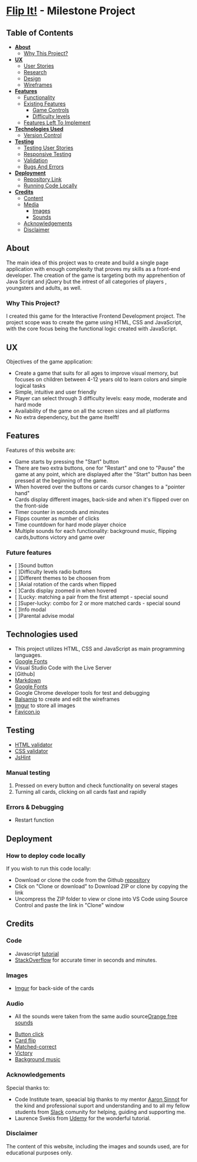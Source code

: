 # [Flip It!](https://morphy80.github.io/Memory-Game/) - Milestone Project

## Table of Contents

- [**About**](#About)
    - [Why This Project?](#Why-This-Project)
- [**UX**](#UX)
  - [User Stories](#User-Stories)
  - [Research](#Research)
  - [Design](#Design)
  - [Wireframes](#Wireframes)
- [**Features**](#Features)
  - [Functionality](#Functionality)
  - [Existing Features](#Existing-Features)
    - [Game Controls](#Game-Controls)
    - [Difficulty levels](#Difficulty-Levels)
  - [Features Left To Implement](#Features-Left-To-Implement)
- [**Technologies Used**](#Technologies-Used)
  - [Version Control](#Version-Control) 
- [**Testing**](#Testing)
  - [Testing User Stories](#Testing-User-Stories)
  - [Responsive Testing](#Responsive-Testing)
  - [Validation](#Validation)
  - [Bugs And Errors](#Bugs-And-Errors)
- [**Deployment**](#Deployment)
  - [Repository Link](#Repository-Link)
  - [Running Code Locally](#Running-Code-Locally)
- [**Credits**](#Credits)
  - [Content](#Content)
  - [Media](#Media)
    - [Images](#Images)
    - [Sounds](#Sounds)
  - [Acknowledgements](#Acknowledgements)
  - [Disclaimer](#Disclaimer)

## About
The main idea of this project was to create and build a single page application with enough complexity that proves my skills as a front-end developer.
The creation of the game is targeting both my apprehention of Java Script and jQuery but the intrest of all categories of players , youngsters and adults, as well.

### Why This Project?

I created this game for the Interactive Frontend Development project. 
The project scope was to create the game using HTML, CSS and JavaScript, with the core focus being the functional logic created with JavaScript.

## UX 
Objectives of the game application: 

* Create a game that suits for all ages to improve visual memory, but focuses on children between 4-12 years old to learn colors and simple logical tasks
* Simple, intuitive and user friendly
* Player can select through 3 difficulty levels: easy mode, moderate and hard mode
* Availability of the game on all the screen sizes and all platforms
* No extra dependency, but the game itselft!

## Features
Features of this website are:
* Game starts by pressing the "Start" button
* There are two extra buttons, one for "Restart" and one to "Pause" the game at any point, which are displayed after the "Start" button has been pressed at the beginning of the game.
* When hovered over the buttons or cards cursor changes to a "pointer hand" 
* Cards display different images, back-side and when it's flipped over on the front-side
* Timer counter in seconds and minutes 
* Flipps counter as number of clicks
* Time countdown for hard mode player choice
* Multiple sounds for each functionality: background music, flipping cards,buttons victory and game over 

###  Future features
- [ ]Sound button
- [ ]Difficulty levels radio buttons
- [ ]Different themes to be choosen from 
- [ ]Axial rotation of the cards when flipped
- [ ]Cards display zoomed in when hovered
- [ ]Lucky: matching a pair from the first attempt - special sound
- [ ]Super-lucky: combo for 2 or more matched cards - special sound
- [ ]Info modal
- [ ]Parental advise modal

## Technologies used
- This project utilizes HTML, CSS and JavaScript as main programming languages.
- [Google Fonts]()
- Visual Studio Code with the Live Server
- [Github]
- [Markdown](https://guides.github.com/features/mastering-markdown/) 
- [Google Fonts](https://fonts.google.com) 
- Google Chrome developer tools for test and debugging 
- [Balsamiq](https://balsamiq.com/wireframes/) to create and edit the wireframes
- [Imgur](https://imgur.com/) to store all images
- [Favicon.io](https://favicon.io/favicon-converter/)

## Testing
- [HTML validator](https://validator.w3.org/#validate_by_input)
- [CSS validator](https://jigsaw.w3.org/css-validator/#validate_by_input)
- [JsHint](https://jshint.com)

### Manual testing
1. Pressed on every button and check functionality on several stages
2. Turning all cards, clicking on all cards fast and rapidly

### Errors & Debugging
* Restart function 

## Deployment

### How to deploy code locally
If you wish to run this code locally: 

- Download or clone the code from the Github [repository](https://github.com/morphy80/Memory-Game)
- Click on "Clone or download" to Download ZIP or clone by copying the link
- Uncompress the ZIP folder to view or clone into VS Code using Source Control and paste the link in "Clone" window

## Credits

### Code
- Javascript [tutorial](https://www.udemy.com/course/jquery-game-course/) 
- [StackOverflow](https://stackoverflow.com/questions/49425137/how-to-stop-timer-in-javascript) for accurate timer in seconds and minutes.

### Images
- [Imgur](https://i.imgur.com/bTu45F0.png?1) for back-side of the cards

### Audio
* All the sounds were taken from the same audio source[Orange free sounds](http://www.orangefreesounds.com/)
- [Button click](http://www.orangefreesounds.com/switch-sound-effect/)
- [Card flip](http://www.orangefreesounds.com/card-flip-sound-effect/)
- [Matched-correct](http://www.orangefreesounds.com/coin-collect-sound-effect/)
- [Victory](http://www.orangefreesounds.com/quiz-correct-wining-victory-sound-effect/)
- [Background music](http://www.orangefreesounds.com/calm-garden-sounds-for-relaxation/)

### Acknowledgements

Special thanks to:
- Code Institute team, speacial big thanks to my mentor [Aaron Sinnot](https://github.com/aaronsnig501) for the kind and professional suport and understanding
 and to all my fellow students from [Slack](https://app.slack.com/client/T0L30B202/C7W83ABJ7) comunity for helping, guiding and supporting me.
- Laurence Svekis from [Udemy](https://www.udemy.com/course/jquery-game-course/) for the wonderful tutorial.

### Disclaimer
The content of this website, including the images and sounds used, are for educational purposes only.